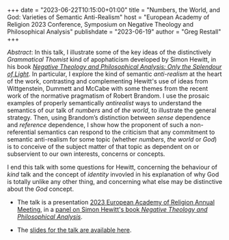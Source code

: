 +++
date = "2023-06-22T10:15:00+01:00"
title = "Numbers, the World, and God: Varieties of Semantic Anti-Realism"
host = "European Academy of Religion 2023 Conference, Symposium on Negative Theology and Philosophical Analysis"
publishdate = "2023-06-19"
author = "Greg Restall"
+++

*Abstract*: In this talk, I illustrate some of the key ideas of the distinctively _Grammatical Thomist_ kind of apophaticism developed by Simon Hewitt, in his book _[Negative Theology and Philosophical Analysis: Only the Splendour of Light](https://link.springer.com/book/10.1007/978-3-030-49602-9)_. In particular, I explore the kind of semantic _anti-realism_ at the heart of the work, contrasting and complementing Hewitt's use of ideas from Wittgenstein, Dummett and McCabe with some themes from the recent work of the normative pragmatism of Robert Brandom. I use the prosaic examples of properly semantically _antirealist_ ways to understand the semantics of our talk of _numbers_ and of _the world_, to illustrate the general strategy. Then, using Brandom’s distinction between _sense_ dependence and _reference_ dependence, I show how the proponent of such a non-referential semantics can respond to the criticism that any commitment to semantic anti-realism for some topic (whether _numbers_, _the world_ or _God_) is to conceive of the subject matter of that topic as dependent on or subservient to our own interests, concerns or concepts. 

I end this talk with some questions for Hewitt, concerning the behaviour of _kind_ talk and the concept of _identity_ invovled in his explanation of why God is totally unlike any other thing, and concerning what else may be distinctive about the _God_ concept.

* The talk is a presentation [2023 European Academy of Religion Annual Meeting](https://http://euare2023.org), in a [panel on Simon Hewitt's book _Negative Theology and Philosophical Analysis_](https://www.eventsforce.net/standrews/frontend/reg/absViewDocumentFE.csp?documentID=3820&eventID=161&eventID=161&eventID=161&eventID=161&eventID=161).

* The [slides for the talk are available here](/slides/numbers-the-world-and-god-euare-2023.pdf).

